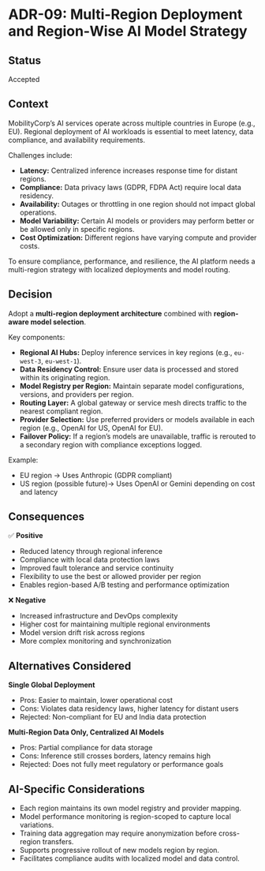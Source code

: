 # ADR-09: Multi-Region Deployment and Region-Wise AI Model Strategy

## Status
Accepted

## Context
MobilityCorp’s AI services operate across multiple countries in Europe (e.g., EU). Regional deployment of AI workloads is essential to meet latency, data compliance, and availability requirements.

Challenges include:
- **Latency:** Centralized inference increases response time for distant regions.
- **Compliance:** Data privacy laws (GDPR, FDPA Act) require local data residency.
- **Availability:** Outages or throttling in one region should not impact global operations.
- **Model Variability:** Certain AI models or providers may perform better or be allowed only in specific regions.
- **Cost Optimization:** Different regions have varying compute and provider costs.

To ensure compliance, performance, and resilience, the AI platform needs a multi-region strategy with localized deployments and model routing.

## Decision
Adopt a **multi-region deployment architecture** combined with **region-aware model selection**.

Key components:
- **Regional AI Hubs:** Deploy inference services in key regions (e.g., `eu-west-3`, `eu-west-1`).
- **Data Residency Control:** Ensure user data is processed and stored within its originating region.
- **Model Registry per Region:** Maintain separate model configurations, versions, and providers per region.
- **Routing Layer:** A global gateway or service mesh directs traffic to the nearest compliant region.
- **Provider Selection:** Use preferred providers or models available in each region (e.g., OpenAI for US, OpenAI for EU).
- **Failover Policy:** If a region’s models are unavailable, traffic is rerouted to a secondary region with compliance exceptions logged.

Example:
- EU region → Uses Anthropic (GDPR compliant)
- US region (possible future)→ Uses OpenAI or Gemini depending on cost and latency

## Consequences

✅ **Positive**
- Reduced latency through regional inference  
- Compliance with local data protection laws  
- Improved fault tolerance and service continuity  
- Flexibility to use the best or allowed provider per region  
- Enables region-based A/B testing and performance optimization  

❌ **Negative**
- Increased infrastructure and DevOps complexity  
- Higher cost for maintaining multiple regional environments  
- Model version drift risk across regions  
- More complex monitoring and synchronization  

## Alternatives Considered

**Single Global Deployment**  
- Pros: Easier to maintain, lower operational cost  
- Cons: Violates data residency laws, higher latency for distant users  
- Rejected: Non-compliant for EU and India data protection  

**Multi-Region Data Only, Centralized AI Models**  
- Pros: Partial compliance for data storage  
- Cons: Inference still crosses borders, latency remains high  
- Rejected: Does not fully meet regulatory or performance goals  

## AI-Specific Considerations
- Each region maintains its own model registry and provider mapping.  
- Model performance monitoring is region-scoped to capture local variations.  
- Training data aggregation may require anonymization before cross-region transfers.  
- Supports progressive rollout of new models region by region.  
- Facilitates compliance audits with localized model and data control.
